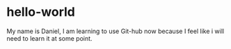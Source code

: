 # hello-world

My name is Daniel, I am learning to use Git-hub now because I feel like i will need to learn it at some point.
